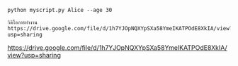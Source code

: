 ```
python myscript.py Alice --age 30

วิดิโอการทำงาน https://drive.google.com/file/d/1h7YJOpNQXYpSXa58YmeIKATPOdE8XkIA/view?usp=sharing

```
https://drive.google.com/file/d/1h7YJOpNQXYpSXa58YmeIKATPOdE8XkIA/view?usp=sharing
